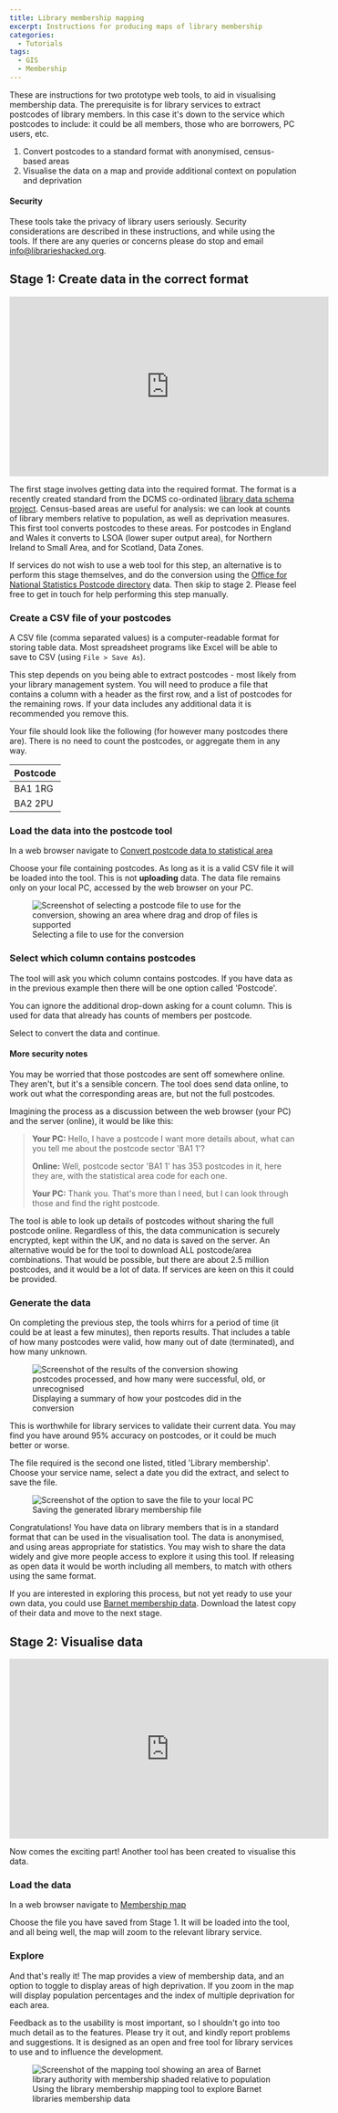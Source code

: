 ```yaml
---
title: Library membership mapping
excerpt: Instructions for producing maps of library membership
categories:
  - Tutorials
tags:
  - GIS
  - Membership
---
```


These are instructions for two prototype web tools, to aid in visualising membership data. The prerequisite is for library services to extract postcodes of library members. In this case it's down to the service which postcodes to include: it could be all members, those who are borrowers, PC users, etc.

1. Convert postcodes to a standard format with anonymised, census-based areas
2. Visualise the data on a map and provide additional context on population and deprivation

#### Security

These tools take the privacy of library users seriously. Security considerations are described in these instructions, and while using the tools. If there are any queries or concerns please do stop and email [info@librarieshacked.org](mailto:info@librarieshacked.org).

## Stage 1: Create data in the correct format

<iframe width="560" height="315" src="https://www.youtube.com/embed/u8CRSplPfRo" frameborder="0" allow="accelerometer; autoplay; clipboard-write; encrypted-media; gyroscope; picture-in-picture" allowfullscreen></iframe>
<br/>

The first stage involves getting data into the required format. The format is a recently created standard from the DCMS co-ordinated [library data schema project](https://schema.librarydata.uk/membership). Census-based areas are useful for analysis: we can look at counts of library members relative to population, as well as deprivation measures. This first tool converts postcodes to these areas. For postcodes in England and Wales it converts to LSOA (lower super output area), for Northern Ireland to Small Area, and for Scotland, Data Zones. 

If services do not wish to use a web tool for this step, an alternative is to perform this stage themselves, and do the conversion using the [Office for National Statistics Postcode directory](https://geoportal.statistics.gov.uk/datasets/ons-postcode-directory-november-2020) data. Then skip to stage 2. Please feel free to get in touch for help performing this step manually.

### Create a CSV file of your postcodes

A CSV file (comma separated values) is a computer-readable format for storing table data. Most spreadsheet programs like Excel will be able to save to CSV (using ```File > Save As```).

This step depends on you being able to extract postcodes - most likely from your library management system. You will need to produce a file that contains a column with a header as the first row, and a list of postcodes for the remaining rows. If your data includes any additional data it is recommended you remove this.

Your file should look like the following (for however many postcodes there are). There is no need to count the postcodes, or aggregate them in any way.

| Postcode |
| ------------- |
| BA1 1RG |
| BA2 2PU |

### Load the data into the postcode tool

In a web browser navigate to [Convert postcode data to statistical area](https://create.librarydata.uk/postcode-to-lsoa)

Choose your file containing postcodes. As long as it is a valid CSV file it will be loaded into the tool. This is not **uploading** data. The data file remains only on your local PC, accessed by the web browser on your PC.

<figure>
  <img src="https://raw.githubusercontent.com/LibrariesHacked/librarieshacked.github.io/master/images/2021-02-05-instructions-1-select-file.PNG" alt="Screenshot of selecting a postcode file to use for the conversion, showing an area where drag and drop of files is supported"/>
  <figcaption>Selecting a file to use for the conversion</figcaption>
</figure>


### Select which column contains postcodes

The tool will ask you which column contains postcodes. If you have data as in the previous example then there will be one option called 'Postcode'.

You can ignore the additional drop-down asking for a count column. This is used for data that already has counts of members per postcode.

Select to convert the data and continue.


#### More security notes

You may be worried that those postcodes are sent off somewhere online. They aren't, but it's a sensible concern. The tool does send data online, to work out what the corresponding areas are, but not the full postcodes.

Imagining the process as a discussion between the web browser (your PC) and the server (online), it would be like this:

> **Your PC:** Hello, I have a postcode I want more details about, what can you tell me about the postcode sector 'BA1 1'?
>
> **Online:** Well, postcode sector 'BA1 1' has 353 postcodes in it, here they are, with the statistical area code for each one.
>
> **Your PC:** Thank you. That's more than I need, but I can look through those and find the right postcode.

The tool is able to look up details of postcodes without sharing the full postcode online. Regardless of this, the data communication is securely encrypted, kept within the UK, and no data is saved on the server. An alternative would be for the tool to download ALL postcode/area combinations. That would be possible, but there are about 2.5 million postcodes, and it would be a lot of data. If services are keen on this it could be provided.

### Generate the data

On completing the previous step, the tools whirrs for a period of time (it could be at least a few minutes), then reports results. That includes a table of how many postcodes were valid, how many out of date (terminated), and how many unknown.

<figure>
  <img src="https://raw.githubusercontent.com/LibrariesHacked/librarieshacked.github.io/master/images/2021-02-05-instructions-3-review-results.png" alt="Screenshot of the results of the conversion showing postcodes processed, and how many were successful, old, or unrecognised"/>
  <figcaption>Displaying a summary of how your postcodes did in the conversion</figcaption>
</figure>

This is worthwhile for library services to validate their current data. You may find you have around 95% accuracy on postcodes, or it could be much better or worse. 

The file required is the second one listed, titled 'Library membership'. Choose your service name, select a date you did the extract, and select to save the file.

<figure>
  <img src="https://raw.githubusercontent.com/LibrariesHacked/librarieshacked.github.io/master/images/2021-02-05-instructions-4-download-file.png" alt="Screenshot of the option to save the file to your local PC"/>
  <figcaption>Saving the generated library membership file</figcaption>
</figure>
Congratulations! You have data on library members that is in a standard format that can be used in the visualisation tool. The data is anonymised, and using areas appropriate for statistics. You may wish to share the data widely and give more people access to explore it using this tool. If releasing as open data it would be worth including all members, to match with others using the same format.

If you are interested in exploring this process, but not yet ready to use your own data, you could use [Barnet membership data](https://open.barnet.gov.uk/dataset/23py1/library-membership). Download the latest copy of their data and move to the next stage.

## Stage 2: Visualise data

<iframe width="560" height="315" src="https://www.youtube.com/embed/dLHFC7Lg9wc" frameborder="0" allow="accelerometer; autoplay; clipboard-write; encrypted-media; gyroscope; picture-in-picture" allowfullscreen></iframe>
<br/>

Now comes the exciting part! Another tool has been created to visualise this data.

### Load the data 

In a web browser navigate to [Membership map](https://create.librarydata.uk/membership-map)

Choose the file you have saved from Stage 1. It will be loaded into the tool, and all being well, the map will zoom to the relevant library service.

### Explore

And that's really it! The map provides a view of membership data, and an option to toggle to display areas of high deprivation. If you zoom in the map will display population percentages and the index of multiple deprivation for each area.

Feedback as to the usability is most important, so I shouldn't go into too much detail as to the features. Please try it out, and kindly report problems and suggestions. It is designed as an open and free tool for library services to use and to influence the development.

<figure>
  <img src="https://raw.githubusercontent.com/LibrariesHacked/librarieshacked.github.io/master/images/2021-02-05-instructions-5-display-map.png" alt="Screenshot of the mapping tool showing an area of Barnet library authority with membership shaded relative to population"/>
  <figcaption>Using the library membership mapping tool to explore Barnet libraries membership data</figcaption>
</figure>

